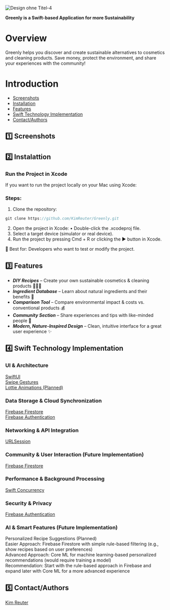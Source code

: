 ![Design ohne Titel-4](https://github.com/user-attachments/assets/39e410bf-633f-472c-8423-be8b345c03c8)

****Greenly is a Swift-based Application for more Sustainability****

# Overview

Greenly helps you discover and create sustainable alternatives to cosmetics and cleaning products. Save money, protect the environment, and share your experiences with the community!

# Introduction
- [Screenshots](#screenshots)
- [Installation](#installation)
- [Features](#features)
- [Swift Technology Implementation](#swift-technology-implementation)
- [Contact/Authors](#contact/authors)

## 1️⃣ Screenshots

## 2️⃣ Instalattion

### Run the Project in Xcode

If you want to run the project locally on your Mac using Xcode:

### Steps:

1. Clone the repository:
```swift
git clone https://github.com/KimReuter/Greenly.git
```
2.	Open the project in Xcode:
	•	Double-click the .xcodeproj file.
3.	Select a target device (simulator or real device).
4.	Run the project by pressing Cmd + R or clicking the ▶️ button in Xcode.

🔹 Best for: Developers who want to test or modify the project.

## 3️⃣ Features

- ***DIY Recipes*** – Create your own sustainable cosmetics & cleaning products 👩🏽‍🍳
- ***Ingredient Database*** – Learn about natural ingredients and their benefits 🍯
- ***Comparison Tool*** – Compare environmental impact & costs vs. conventional products 💰
- ***Community Section*** – Share experiences and tips with like-minded people 👫
- ***Modern, Nature-Inspired Design*** – Clean, intuitive interface for a great user experience ✨

## 4️⃣ Swift Technology Implementation

### UI & Architecture
[SwiftUI](https://developer.apple.com/xcode/swiftui/)  
[Swipe Gestures](https://developer.apple.com/documentation/uikit/handling-swipe-gestures)  
[Lottie Animations (Planned)](https://lottiefiles.com/what-is-lottie)

### Data Storage & Cloud Synchronization

[Firebase Firestore](https://firebase.google.com/docs/firestore?hl=de)  
[Firebase Authentication](https://firebase.google.com/docs/auth?hl=de)

### Networking & API Integration
[URLSession](https://developer.apple.com/documentation/foundation/urlsession)  

### Community & User Interaction (Future Implementation)
[Firebase Firestore](https://firebase.google.com/docs/firestore?hl=de)

### Performance & Background Processing
[Swift Concurrency](https://docs.swift.org/swift-book/documentation/the-swift-programming-language/concurrency/)

### Security & Privacy
[Firebase Authentication](https://firebase.google.com/docs/auth?hl=de)

### AI & Smart Features (Future Implementation)
Personalized Recipe Suggestions (Planned)  
Easier Approach: Firebase Firestore with simple rule-based filtering (e.g., show recipes based on user preferences)  
Advanced Approach: Core ML for machine learning-based personalized recommendations (would require training a model)  
Recommendation: Start with the rule-based approach in Firebase and expand later with Core ML for a more advanced experience

## 5️⃣ Contact/Authors

[Kim Reuter](https://github.com/KimReuter)
